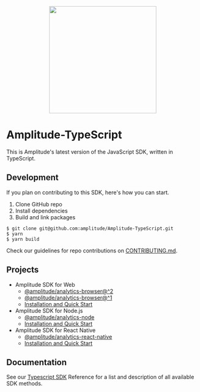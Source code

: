 <p align="center">
  <a href="https://amplitude.com" target="_blank" align="center">
    <img src="https://static.amplitude.com/lightning/46c85bfd91905de8047f1ee65c7c93d6fa9ee6ea/static/media/amplitude-logo-with-text.4fb9e463.svg" width="280">
  </a>
  <br />
</p>

# Amplitude-TypeScript

This is Amplitude's latest version of the JavaScript SDK, written in TypeScript.
## Development

If you plan on contributing to this SDK, here's how you can start.

1. Clone GitHub repo
2. Install dependencies
3. Build and link packages

```
$ git clone git@github.com:amplitude/Amplitude-TypeScript.git
$ yarn
$ yarn build
```

Check our guidelines for repo contributions on [CONTRIBUTING.md](https://github.com/amplitude/Amplitude-TypeScript/blob/main/CONTRIBUTING.md).

## Projects

* Amplitude SDK for Web
  * [@amplitude/analytics-browser@^2](https://github.com/amplitude/Amplitude-TypeScript/tree/main/packages/analytics-browser)
  * [@amplitude/analytics-browser@^1](https://github.com/amplitude/Amplitude-TypeScript/tree/v1.x/packages/analytics-browser)
  * [Installation and Quick Start](https://www.docs.developers.amplitude.com/data/sdks/typescript-browser/)
* Amplitude SDK for Node.js
  * [@amplitude/analytics-node](https://github.com/amplitude/Amplitude-TypeScript/tree/main/packages/analytics-node)
  * [Installation and Quick Start](https://www.docs.developers.amplitude.com/data/sdks/typescript-node/)
* Amplitude SDK for React Native
  * [@amplitude/analytics-react-native](https://github.com/amplitude/Amplitude-TypeScript/tree/main/packages/analytics-react-native)
  * [Installation and Quick Start](https://www.docs.developers.amplitude.com/data/sdks/typescript-react-native/)

## Documentation

See our [Typescript SDK](https://amplitude.github.io/Amplitude-TypeScript/) Reference for a list and description of all available SDK methods.
